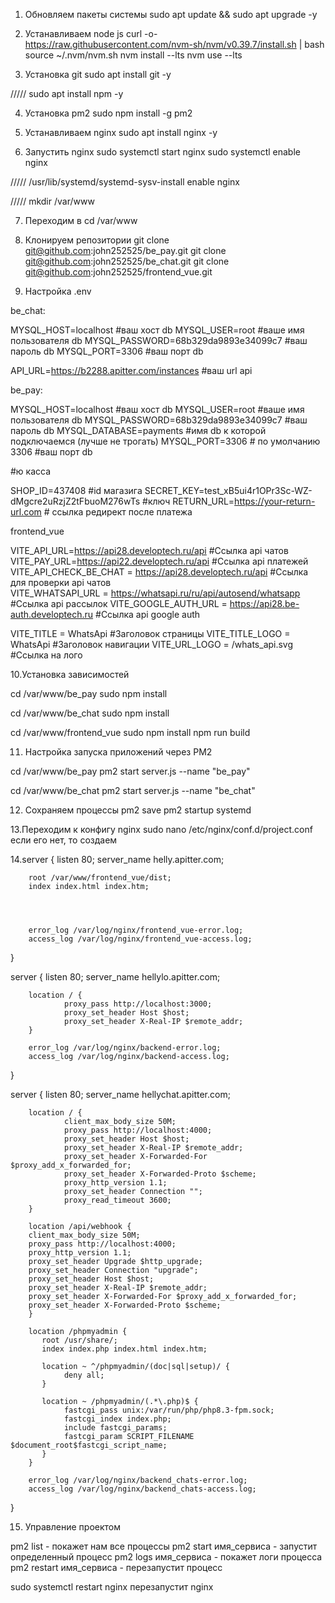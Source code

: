 1. Обновляем пакеты системы 
sudo apt update && sudo apt upgrade -y

2. Устанавливаем node js 
curl -o- https://raw.githubusercontent.com/nvm-sh/nvm/v0.39.7/install.sh | bash
source ~/.nvm/nvm.sh
nvm install --lts
nvm use --lts

3. Установка git
sudo apt install git -y

///// sudo apt install npm -y

4. Установка pm2 
sudo npm install -g pm2

5. Устанавливаем nginx
sudo apt install nginx -y

6. Запустить nginx
sudo systemctl start nginx
sudo systemctl enable nginx

///// /usr/lib/systemd/systemd-sysv-install enable nginx

///// mkdir /var/www

7. Переходим в cd /var/www

8. Клонируем репозитории
git clone git@github.com:john252525/be_pay.git
git clone git@github.com:john252525/be_chat.git
git clone git@github.com:john252525/frontend_vue.git

9. Настройка .env

be_chat:

MYSQL_HOST=localhost #ваш хост db
MYSQL_USER=root #вашe имя пользователя db
MYSQL_PASSWORD=68b329da9893e34099c7 #ваш пароль db
MYSQL_PORT=3306 #ваш порт db

API_URL=https://b2288.apitter.com/instances #ваш url api

be_pay:

MYSQL_HOST=localhost   #ваш хост db
MYSQL_USER=root #вашe имя пользователя db
 MYSQL_PASSWORD=68b329da9893e34099c7 #ваш пароль db
MYSQL_DATABASE=payments #имя db к которой подключаемся (лучше не трогать)
MYSQL_PORT=3306 # по умолчанию 3306 #ваш порт db
 
#ю касса

SHOP_ID=437408 #id магазига
SECRET_KEY=test_xB5ui4r1OPr3Sc-WZ-dMgcre2uRzjZ2tFbuoM276wTs #ключ
RETURN_URL=https://your-return-url.com # ссылка редирект после платежа

frontend_vue

VITE_API_URL=https://api28.developtech.ru/api #Ссылка api чатов 
VITE_PAY_URL=https://api22.developtech.ru/api #Ссылка api платежей 
VITE_API_CHECK_BE_CHAT = https://api28.developtech.ru/api #Ссылка для проверки api чатов  
VITE_WHATSAPI_URL = https://whatsapi.ru/ru/api/autosend/whatsapp #Ссылка api рассылок
VITE_GOOGLE_AUTH_URL = https://api28.be-auth.developtech.ru #Ссылка api google auth


VITE_TITLE = WhatsApi #Заголовок страницы
VITE_TITLE_LOGO = WhatsApi #Заголовок навигации
VITE_URL_LOGO = /whats_api.svg #Ссылка на лого

10.Установка зависимостей 

cd /var/www/be_pay
sudo npm install

cd /var/www/be_chat
sudo npm install

cd /var/www/frontend_vue
sudo npm install
npm run build

11. Настройка запуска приложений через PM2

cd /var/www/be_pay
pm2 start server.js --name "be_pay" 

cd /var/www/be_chat
pm2 start server.js --name "be_chat" 

12. Сохраняем процессы 
pm2 save
pm2 startup systemd

13.Переходим к конфигу nginx
sudo nano /etc/nginx/conf.d/project.conf
если его нет, то создаем

14.server {
        listen 80;
        server_name helly.apitter.com;

        root /var/www/frontend_vue/dist;
        index index.html index.htm;

       


        error_log /var/log/nginx/frontend_vue-error.log;
        access_log /var/log/nginx/frontend_vue-access.log;
}

server {
        listen 80;
        server_name hellylo.apitter.com;

        location / {
                proxy_pass http://localhost:3000;
                proxy_set_header Host $host;
                proxy_set_header X-Real-IP $remote_addr;
        }

        error_log /var/log/nginx/backend-error.log;
        access_log /var/log/nginx/backend-access.log;
}

server {
        listen 80;
        server_name hellychat.apitter.com;

        location / {
                client_max_body_size 50M;
                proxy_pass http://localhost:4000;
                proxy_set_header Host $host;
                proxy_set_header X-Real-IP $remote_addr;
                proxy_set_header X-Forwarded-For $proxy_add_x_forwarded_for;
                proxy_set_header X-Forwarded-Proto $scheme;
                proxy_http_version 1.1;
                proxy_set_header Connection "";
                proxy_read_timeout 3600;
        }

        location /api/webhook {
        client_max_body_size 50M;
        proxy_pass http://localhost:4000;
        proxy_http_version 1.1;
        proxy_set_header Upgrade $http_upgrade;
        proxy_set_header Connection "upgrade";
        proxy_set_header Host $host;
        proxy_set_header X-Real-IP $remote_addr;
        proxy_set_header X-Forwarded-For $proxy_add_x_forwarded_for;
        proxy_set_header X-Forwarded-Proto $scheme;
        }

        location /phpmyadmin {
           root /usr/share/;
           index index.php index.html index.htm;

           location ~ ^/phpmyadmin/(doc|sql|setup)/ {
                deny all;
           }

           location ~ /phpmyadmin/(.*\.php)$ {
                fastcgi_pass unix:/var/run/php/php8.3-fpm.sock;
                fastcgi_index index.php;
                include fastcgi_params;
                fastcgi_param SCRIPT_FILENAME $document_root$fastcgi_script_name;
           }
        }

        error_log /var/log/nginx/backend_chats-error.log;
        access_log /var/log/nginx/backend_chats-access.log;

}

15. Управление проектом

pm2 list - покажет нам все процессы
pm2 start имя_сервиса - запустит определенный процесс
pm2 logs имя_сервиса - покажет логи процесса
pm2 restart имя_сервиса - перезапустит процесс

sudo systemctl restart nginx перезапустит nginx
